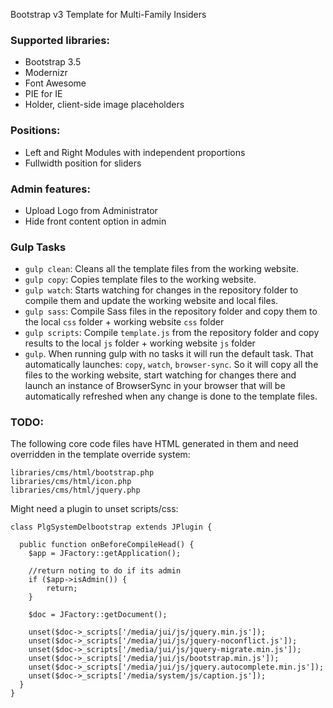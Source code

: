 Bootstrap v3 Template for Multi-Family Insiders

<h3>Supported libraries:</h3>
<ul>
  <li>Bootstrap 3.5</li>
  <li>Modernizr</li>
  <li>Font Awesome</li>
  <li>PIE for IE</li>
  <li>Holder, client-side image placeholders</li>
</ul>

<h3>Positions:</h3>
<ul>
  <li>Left and Right Modules with independent proportions</li>
  <li>Fullwidth position for sliders</li>
</ul>

<h3>Admin features:</h3>
<ul>
  <li>Upload Logo from Administrator</li>
  <li>Hide front content option in admin</li>
</ul>

<h3>Gulp Tasks</h3>

* `gulp clean`: Cleans all the template files from the working website.
* `gulp copy`: Copies template files to the working website.
* `gulp watch`: Starts watching for changes in the repository folder to compile them and update the working website and local files.
* `gulp sass`: Compile Sass files in the repository folder and copy them to the local `css` folder + working website `css` folder
* `gulp scripts`: Compile `template.js` from the repository folder and copy results to the local `js` folder + working website `js` folder
* `gulp`. When running gulp with no tasks it will run the default task. That automatically launches: `copy`, `watch`, `browser-sync`. So it will copy all the files to the working website, start watching for changes there and launch an instance of BrowserSync in your browser that will be automatically refreshed when any change is done to the template files.


<h3>TODO:</h3>
The following core code files have HTML generated in them and need overridden in the template override system:

    libraries/cms/html/bootstrap.php
    libraries/cms/html/icon.php
    libraries/cms/html/jquery.php

Might need a plugin to unset scripts/css:

```
class PlgSystemDelbootstrap extends JPlugin {

  public function onBeforeCompileHead() {
    $app = JFactory::getApplication();

    //return noting to do if its admin
    if ($app->isAdmin()) {
        return;
    }

    $doc = JFactory::getDocument();

    unset($doc->_scripts['/media/jui/js/jquery.min.js']);
    unset($doc->_scripts['/media/jui/js/jquery-noconflict.js']);
    unset($doc->_scripts['/media/jui/js/jquery-migrate.min.js']);
    unset($doc->_scripts['/media/jui/js/bootstrap.min.js']);
    unset($doc->_scripts['/media/jui/js/jquery.autocomplete.min.js']);
    unset($doc->_scripts['/media/system/js/caption.js']);
  }
}
